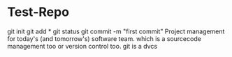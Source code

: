 # Test-Repo
git init
git add *
git status
git commit -m "first commit"
Project management for today's (and tomorrow's) software team.
which is a sourcecode management too or version control too.
git is a dvcs
